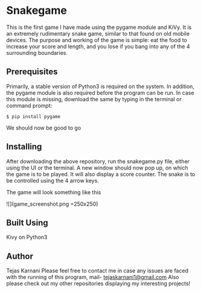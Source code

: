 # Snakegame
This is the first game I have made using the pygame module and KiVy. It is an extremely rudimentary snake game, similar to that found on old mobile devices. The purpose and working of the game is simple: eat the food to increase your score and length, and you lose if you bang into any of the 4 surrounding boundaries.

## Prerequisites

Primarily, a stable version of Python3 is required on the system. In addition, the pygame module is also required before the program can be run.
In case this module is missing, download the same by typing in the terminal or command prompt:
```
$ pip install pygame
```
We should now be good to go

## Installing

After downloading the above repository, run the snakegame.py file, either using the UI or the terminal.
A new window should now pop up, on which the game is to be played.
It will also display a score counter.
The snake is to be controlled using the 4 arrow keys.

The game will look something like this

![](game_screenshot.png =250x250)

## Built Using
Kivy on Python3

## Author

Tejas Karnani
Please feel free to contact me in case any issues are faced with the running of this program, mail- tejaskarnani1@gmail.com
Also please check out my other repositories displaying my interesting projects!

